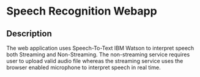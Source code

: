 # Speech Recognition Webapp

## Description

The web application uses Speech-To-Text IBM Watson to interpret speech both Streaming and Non-Streaming.
The non-streaming service requires user to upload valid audio file whereas the streaming service uses the browser enabled microphone to interpret speech in real time.  